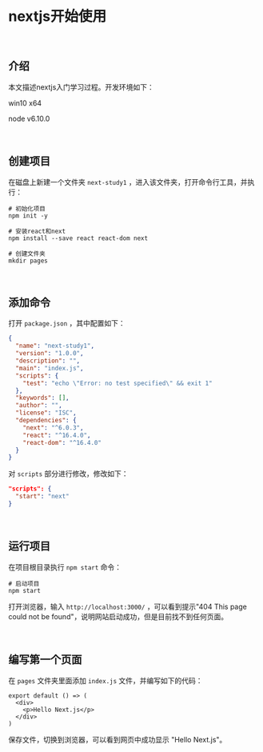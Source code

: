 # nextjs开始使用

​	

## 介绍

本文描述nextjs入门学习过程。开发环境如下：

win10 x64

node v6.10.0

​	

## 创建项目

在磁盘上新建一个文件夹 `next-study1` ，进入该文件夹，打开命令行工具，并执行：

```shell
# 初始化项目
npm init -y

# 安装react和next
npm install --save react react-dom next

# 创建文件夹
mkdir pages
```

​	

## 添加命令

打开 `package.json` ，其中配置如下：

```json
{
  "name": "next-study1",
  "version": "1.0.0",
  "description": "",
  "main": "index.js",
  "scripts": {
    "test": "echo \"Error: no test specified\" && exit 1"
  },
  "keywords": [],
  "author": "",
  "license": "ISC",
  "dependencies": {
    "next": "^6.0.3",
    "react": "^16.4.0",
    "react-dom": "^16.4.0"
  }
}
```

对 `scripts` 部分进行修改，修改如下：

```json
"scripts": {
  "start": "next"
}
```

​		

## 运行项目

在项目根目录执行 `npm start` 命令：

```shell
# 启动项目
npm start
```

打开浏览器，输入 `http://localhost:3000/` ，可以看到提示"404 This page could not be found"，说明网站启动成功，但是目前找不到任何页面。

​	

## 编写第一个页面

在 `pages` 文件夹里面添加 `index.js` 文件，并编写如下的代码：

```react
export default () => (
  <div>
    <p>Hello Next.js</p>
  </div>
)
```

保存文件，切换到浏览器，可以看到网页中成功显示 "Hello Next.js"。